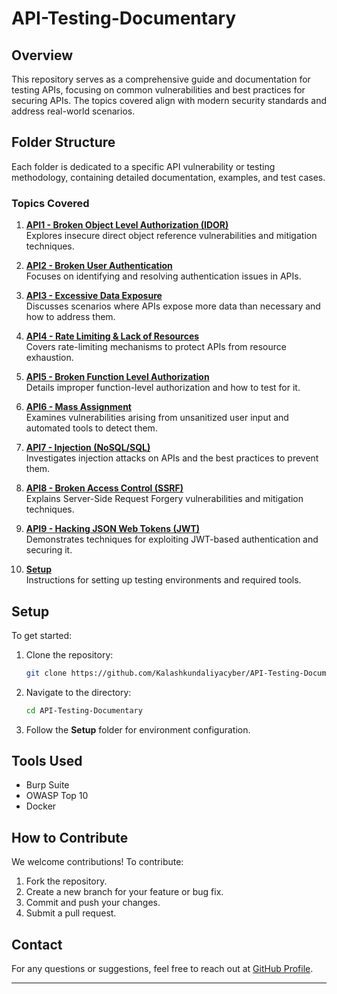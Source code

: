 # API-Testing-Documentary

## Overview
This repository serves as a comprehensive guide and documentation for testing APIs, focusing on common vulnerabilities and best practices for securing APIs. The topics covered align with modern security standards and address real-world scenarios.

## Folder Structure
Each folder is dedicated to a specific API vulnerability or testing methodology, containing detailed documentation, examples, and test cases.

### Topics Covered
1. [**API1 - Broken Object Level Authorization (IDOR)**](./API1%20-%20Broken%20Object%20Level%20Authorization%20IDOR)  
   Explores insecure direct object reference vulnerabilities and mitigation techniques.

2. [**API2 - Broken User Authentication**](./API2%20-%20Broken%20User%20Authentication)  
   Focuses on identifying and resolving authentication issues in APIs.

3. [**API3 - Excessive Data Exposure**](./API3%20-%20Excessive%20Data%20Exposure)  
   Discusses scenarios where APIs expose more data than necessary and how to address them.

4. [**API4 - Rate Limiting & Lack of Resources**](./API4%20-%20Rate%20Limiting%20%26%20Lack%20of%20Resources)  
   Covers rate-limiting mechanisms to protect APIs from resource exhaustion.

5. [**API5 - Broken Function Level Authorization**](./API5%20-%20Broken%20Function%20Level%20Authorization)  
   Details improper function-level authorization and how to test for it.

6. [**API6 - Mass Assignment**](./API6%20-%20Mass%20Assignment)  
   Examines vulnerabilities arising from unsanitized user input and automated tools to detect them.

7. [**API7 - Injection (NoSQL/SQL)**](./API7%20-%20Injection%20NOSQL%20Injection%20SQL%20Injection)  
   Investigates injection attacks on APIs and the best practices to prevent them.

8. [**API8 - Broken Access Control (SSRF)**](./API8%20-%20Broken%20Access%20Control%20SSRF)  
   Explains Server-Side Request Forgery vulnerabilities and mitigation techniques.

9. [**API9 - Hacking JSON Web Tokens (JWT)**](./API9%20-%20Hacking%20JSON%20Web%20Tokens%20JWT)  
   Demonstrates techniques for exploiting JWT-based authentication and securing it.

10. [**Setup**](./Setup)  
    Instructions for setting up testing environments and required tools.

## Setup
To get started:
1. Clone the repository:  
   ```bash
   git clone https://github.com/Kalashkundaliyacyber/API-Testing-Documentary.git
   ```
2. Navigate to the directory:  
   ```bash
   cd API-Testing-Documentary
   ```
3. Follow the **Setup** folder for environment configuration.

## Tools Used
- Burp Suite
- OWASP Top 10
- Docker

## How to Contribute
We welcome contributions! To contribute:
1. Fork the repository.
2. Create a new branch for your feature or bug fix.
3. Commit and push your changes.
4. Submit a pull request.

## Contact
For any questions or suggestions, feel free to reach out at [GitHub Profile](https://github.com/Kalashkundaliyacyber).

---